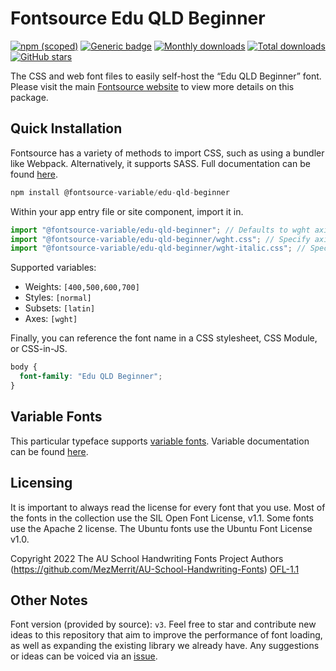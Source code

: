 # Fontsource Edu QLD Beginner

[![npm (scoped)](https://img.shields.io/npm/v/@fontsource/edu-qld-beginner?color=brightgreen)](https://www.npmjs.com/package/@fontsource/edu-qld-beginner) [![Generic badge](https://img.shields.io/badge/fontsource-passing-brightgreen)](https://github.com/fontsource/fontsource) [![Monthly downloads](https://badgen.net/npm/dm/@fontsource/edu-qld-beginner)](https://github.com/fontsource/fontsource) [![Total downloads](https://badgen.net/npm/dt/@fontsource/edu-qld-beginner)](https://github.com/fontsource/fontsource) [![GitHub stars](https://img.shields.io/github/stars/fontsource/fontsource.svg?style=social&label=Star)](https://github.com/fontsource/fontsource/stargazers)

The CSS and web font files to easily self-host the “Edu QLD Beginner” font. Please visit the main [Fontsource website](https://fontsource.org/fonts/edu-qld-beginner) to view more details on this package.

## Quick Installation

Fontsource has a variety of methods to import CSS, such as using a bundler like Webpack. Alternatively, it supports SASS. Full documentation can be found [here](https://fontsource.org/docs/getting-started/introduction).

```javascript
npm install @fontsource-variable/edu-qld-beginner
```

Within your app entry file or site component, import it in.

```javascript
import "@fontsource-variable/edu-qld-beginner"; // Defaults to wght axis
import "@fontsource-variable/edu-qld-beginner/wght.css"; // Specify axis
import "@fontsource-variable/edu-qld-beginner/wght-italic.css"; // Specify axis and style

```

Supported variables:
- Weights: `[400,500,600,700]`
- Styles: `[normal]`
- Subsets: `[latin]`
- Axes: `[wght]`

Finally, you can reference the font name in a CSS stylesheet, CSS Module, or CSS-in-JS.

```css
body {
  font-family: "Edu QLD Beginner";
}
```

## Variable Fonts

This particular typeface supports [variable fonts](https://developer.mozilla.org/en-US/docs/Web/CSS/CSS_Fonts/Variable_Fonts_Guide).
Variable documentation can be found [here](https://fontsource.org/docs/getting-started/variable).

## Licensing
It is important to always read the license for every font that you use.
Most of the fonts in the collection use the SIL Open Font License, v1.1. Some fonts use the Apache 2 license. The Ubuntu fonts use the Ubuntu Font License v1.0.

Copyright 2022 The AU School Handwriting Fonts Project Authors (https://github.com/MezMerrit/AU-School-Handwriting-Fonts)
[OFL-1.1](http://scripts.sil.org/OFL)

## Other Notes
Font version (provided by source): `v3`.
Feel free to star and contribute new ideas to this repository that aim to improve the performance of font loading, as well as expanding the existing library we already have. Any suggestions or ideas can be voiced via an [issue](https://github.com/fontsource/fontsource/issues).